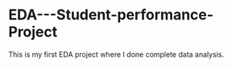 # EDA---Student-performance-Project
This is my first EDA project where I done complete data analysis.  
